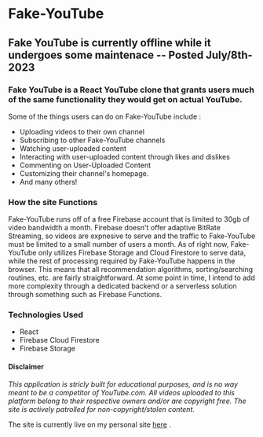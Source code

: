 # Fake-YouTube

## Fake YouTube is currently offline while it undergoes some maintenace -- Posted July/8th-2023

### Fake YouTube is a React YouTube clone that grants users much of the same functionality they would get on actual YouTube. 

Some of the things users can do on Fake-YouTube include :
- Uploading videos to their own channel
- Subscribing to other Fake-YouTube channels
- Watching user-uploaded content
- Interacting with user-uploaded content through likes and dislikes
- Commenting on User-Uploaded Content
- Customizing their channel's homepage.
- And many others! 

### How the site Functions

Fake-YouTube runs off of a free Firebase account that is limited to 30gb of video bandwidth a month. Firebase doesn't 
offer adaptive BitRate Streaming, so videos are expnesive to serve and the traffic to Fake-YouTube must be limited to 
a small number of users a month. As of right now, Fake-YouTube only utilizes Firebase Storage and Cloud Firestore to serve 
data, while the rest of processing required by Fake-YouTube happens in the browser. This means that all recommendation algorithms, 
sorting/searching routines, etc. are fairly straightforward. At some point in time, I intend to add more complexity through a 
dedicated backend or a serverless solution through something such as Firebase Functions. 

### Technologies Used

- React
- Firebase Cloud Firestore
- Firebase Storage

#### Disclaimer

*This application is stricly built for educational purposes, and is no way meant to be a competitor of YouTube.com.*
*All videos uploaded to this platform belong to their respective owners and/or are copyright free. The site is actively patrolled*
*for non-copyright/stolen content.*

The site is currently live on my personal site [here](https://henryjacobs.us) . 
